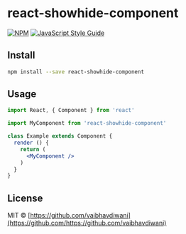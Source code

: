 # react-showhide-component

> 

[![NPM](https://img.shields.io/npm/v/react-showhide-component.svg)](https://www.npmjs.com/package/react-showhide-component) [![JavaScript Style Guide](https://img.shields.io/badge/code_style-standard-brightgreen.svg)](https://standardjs.com)

## Install

```bash
npm install --save react-showhide-component
```

## Usage

```jsx
import React, { Component } from 'react'

import MyComponent from 'react-showhide-component'

class Example extends Component {
  render () {
    return (
      <MyComponent />
    )
  }
}
```

## License

MIT © [https://github.com/vaibhavdiwani](https://github.com/https://github.com/vaibhavdiwani)
